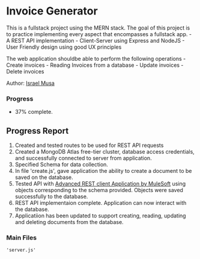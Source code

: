 # Invoice Generator
This is a fullstack project using the MERN stack. 
The goal of this project is to practice implementing every aspect that encompasses a fullstack app.
    - A REST API implementation
    - Client-Server using Express and NodeJS
    - User Friendly design using good UX principles

The web application shouldbe able to perform the following operations
    - Create invoices 
    - Reading Invoices from a database
    - Update invoices
    - Delete invoices

Author: [Israel Musa](https://github.com/justmrisrael/)
### Progress
 - 37% complete. 

## Progress Report
1. Created and tested routes to be used for REST API requests
2. Created a MongoDB Atlas free-tier cluster, database access credentials, and successfully connected to server from application.
3. Specified Schema for data collection.
4. In file 'create.js', gave application the ability to create a document to be saved on the database.
5. Tested API with [Advanced REST client Application by MuleSoft](https://install.advancedrestclient.com/install/) using objects corresponding to the schema provided. 
    Objects were saved successfully to the database. 
6. REST API implementaion complete. Application can now interact with the database.
6. Applicatiion has been updated to support creating, reading, updating and deleting documents from the database.

### Main Files
    'server.js'


